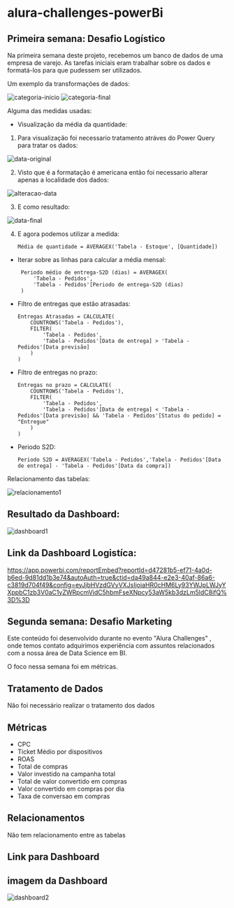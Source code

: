 # alura-challenges-powerBi


## Primeira semana: Desafio Logístico

Na primeira semana deste projeto, recebemos um banco de dados de uma empresa de varejo. As tarefas iniciais eram trabalhar sobre os dados e formatá-los para que pudessem ser utilizados.

Um exemplo da transformações de dados:

![categoria-inicio](./dados/semana1/imagem/categoria-inicio.png "Categoria antes")
![categoria-final](./dados/semana1/imagem/categoria-final.png "Categoria depois")

Alguma das medidas usadas:

* Visualização da média da quantidade:

1. Para visualização foi necessario tratamento atráves do Power Query para tratar os dados:

![data-original](./dados/semana1/imagem/data-original.png "data orignal")

2. Visto que é a formatação é americana então foi necessario alterar apenas a localidade dos dados:

![alteracao-data](./dados/semana1/imagem/alteracao-data.png "alteracao dos dados")

3. E como resultado:

![data-final](./dados/semana1/imagem/data-final.png "data final")

4. E agora podemos utilizar a medida:

    ```
    Média de quantidade = AVERAGEX('Tabela - Estoque', [Quantidade])  
    ```


*  Iterar sobre as linhas para calcular a média mensal:
   
   ```
    Periodo médio de entrega-S2D (dias) = AVERAGEX(
        'Tabela - Pedidos', 
        'Tabela - Pedidos'[Periodo de entrega-S2D (dias)
    )  
    ```
 
* Filtro de entregas que estão atrasadas: 

    ```
    Entregas Atrasadas = CALCULATE(
        COUNTROWS('Tabela - Pedidos'),
        FILTER(
            'Tabela - Pedidos', 
            'Tabela - Pedidos'[Data de entrega] > 'Tabela - Pedidos'[Data previsão]
        )
    )
    ```
    
* Filtro de entregas no prazo:

    ```
    Entregas no prazo = CALCULATE(
        COUNTROWS('Tabela - Pedidos'),
        FILTER(
            'Tabela - Pedidos', 
            'Tabela - Pedidos'[Data de entrega] < 'Tabela - Pedidos'[Data previsão] && 'Tabela - Pedidos'[Status do pedido] = "Entregue"
        )
    )
    ```
    
* Periodo S2D:

    ```
    Periodo S2D = AVERAGEX('Tabela - Pedidos','Tabela - Pedidos'[Data de entrega] - 'Tabela - Pedidos'[Data da compra])
    ```
Relacionamento das tabelas:

![relacionamento1](./dados/semana1/imagem/relacionamento1.png "Relacionamento")
  
## Resultado da Dashboard:

![dashboard1](./dados/semana1/imagem/dashboard-logistica.png "Dashboard Logistica")
  
## Link da Dashboard Logistíca:
https://app.powerbi.com/reportEmbed?reportId=d47281b5-ef71-4a0d-b6ed-9d81dd1b3e74&autoAuth=true&ctid=da49a844-e2e3-40af-86a6-c3819d704f49&config=eyJjbHVzdGVyVXJsIjoiaHR0cHM6Ly93YWJpLWJyYXppbC1zb3V0aC1yZWRpcmVjdC5hbmFseXNpcy53aW5kb3dzLm5ldC8ifQ%3D%3D


## Segunda semana: Desafio Marketing
Este conteúdo foi desenvolvido durante no evento "Alura Challenges" , onde temos contato adquirimos experiência com assuntos relacionados com a nossa área de Data Science em BI. 

O foco nessa semana foi em métricas.


## Tratamento de Dados

Não foi necessário realizar o tratamento dos dados

## Métricas 

* CPC
* Ticket Médio por dispositivos
* ROAS
* Total de compras 
* Valor investido na campanha total
* Total de valor convertido em compras
* Valor convertido em compras por dia
* Taxa de conversao em compras 

## Relacionamentos
Não tem relacionamento entre as tabelas

## Link para Dashboard


## imagem da Dashboard

![dashboard2](./semana2/imagem/dashboard-marketing.png "Dashboard Marketing")
